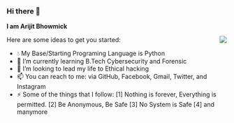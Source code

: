 ### Hi there 👋


**I am Arijit Bhowmick**

Here are some ideas to get you started:
<img src= "https://root-ji218at.github.io/Profile_Pictures/Cover_pic_.jpg" align="right"> 
- 💧 My Base/Starting Programing Language is Python
- 🌱 I’m currently learning B.Tech Cybersecurity and Forensic
- 🤔 I’m looking to lead my life to Ethical hacking
- 📫 You can reach to me: via GitHub, Facebook, Gmail, Twitter, and Instagram 
- ⚡ Some of the things that I follow: [1] Nothing is forever, Everything is permitted.
                                       [2] Be Anonymous, Be Safe
                                       [3] No System is Safe
                                       [4] and manymore

